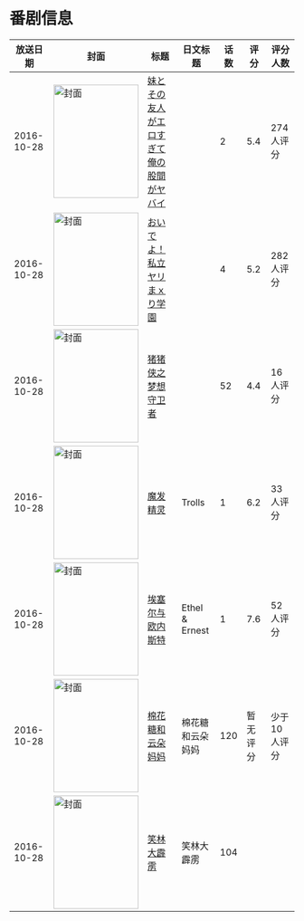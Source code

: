# 番剧信息

|放送日期|封面|标题|日文标题|话数|评分|评分人数|
|---|---|---|---|---|---|---|
|2016-10-28|<img src="/img/no_icon_subject.png" alt="封面" style="width:150px;height:200px;object-fit:cover;">|[妹とその友人がエロすぎて俺の股間がヤバイ](https://bangumi.tv/subject/189773)||2|5.4|274人评分|
|2016-10-28|<img src="/img/no_icon_subject.png" alt="封面" style="width:150px;height:200px;object-fit:cover;">|[おいでよ！私立ヤリまｘり学園](https://bangumi.tv/subject/196320)||4|5.2|282人评分|
|2016-10-28|<img src="//lain.bgm.tv/pic/cover/c/ce/80/208076_l22lg.jpg" alt="封面" style="width:150px;height:200px;object-fit:cover;">|[猪猪侠之梦想守卫者](https://bangumi.tv/subject/208076)||52|4.4|16人评分|
|2016-10-28|<img src="//lain.bgm.tv/pic/cover/c/78/8e/210399_60O0d.jpg" alt="封面" style="width:150px;height:200px;object-fit:cover;">|[魔发精灵](https://bangumi.tv/subject/210399)|Trolls|1|6.2|33人评分|
|2016-10-28|<img src="//lain.bgm.tv/pic/cover/c/39/2f/210470_h3ZkK.jpg" alt="封面" style="width:150px;height:200px;object-fit:cover;">|[埃塞尔与欧内斯特](https://bangumi.tv/subject/210470)|Ethel & Ernest|1|7.6|52人评分|
|2016-10-28|<img src="//lain.bgm.tv/pic/cover/c/bc/bf/242086_5358w.jpg" alt="封面" style="width:150px;height:200px;object-fit:cover;">|[棉花糖和云朵妈妈](https://bangumi.tv/subject/242086)|棉花糖和云朵妈妈|120|暂无评分|少于10人评分|
|2016-10-28|<img src="//lain.bgm.tv/pic/cover/c/85/f3/248753_K6wEo.jpg" alt="封面" style="width:150px;height:200px;object-fit:cover;">|[笑林大霹雳](https://bangumi.tv/subject/248753)|笑林大霹雳|104|||
